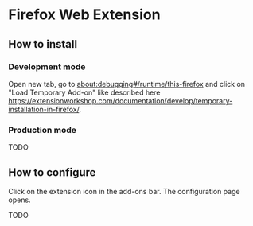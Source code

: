 # Firefox Web Extension

## How to install

### Development mode

Open new tab, go to <about:debugging#/runtime/this-firefox> and click on "Load Temporary Add-on" like described here <https://extensionworkshop.com/documentation/develop/temporary-installation-in-firefox/>.

### Production mode

TODO

## How to configure

Click on the extension icon in the add-ons bar. The configuration page opens.

TODO
